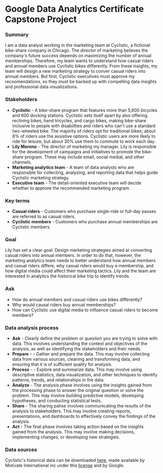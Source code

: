 # Google Data Analytics Certificate Capstone Project

### Summary
I am a data analyst working in the marketing team at Cyclistic, a fictional bike-share company in Chicago. The director of marketing believes the company's future success depends on maximizing the number of annual memberships. Therefore, my team wants to understand how casual riders and annual members use Cyclistic bikes differently. From these insights, my team will design a new marketing strategy to conver casual riders into annual members. But first, Cyclistic executives must approve my recoomendations, so they must be backed up with compelling data insights and professional data visualizations.

### Stakeholders
* **Cyclistic** - A bike-share program that features more than 5,800 bicycles and 600 docking stations. Cyclistic sets itself apart by also offering reclining bikes, hand tricycles, and cargo bikes, making bike-share inclusive to people with disabiilties and riders who can't use a standard two-wheeled bike. The majority of riders opt for traditional bikes; about 8% of riders use the assistive options. Cyclistic users are more likely to ride for leisure, but about 30% use them to commute to work each day.
* **Lily Moreno** - The director of marketing my manager. Lily is responsible for the development of campaigns and initiatives to promote the bike-share program. These may include email, social medial, and other channels.
* **Marketing analytics team** - A team of data analysts who are responsible for collecting, analyzing, and reporting data that helps guide Cyclistic marketing strategy.
* **Executive team** - The detail-oriented executive team will decide whether to approve the recommended marketing program.

### Key terms
* **Casual riders** - Customers who purchase single-ride or full-day passes are referred to as casual riders.
* **Cyclistic members** - Customers who purchase annual memberships are Cyclistic members.

### Goal
Lily has set a clear goal: Design marketing strategies aimed at converting casual riders into annual members. In order to do that, however, the marketing analytics team needs to better understand how annual members and casual riders differe, why casual riders would buy a membership, and how digital media could affect their marketing tactics. Lily and the team are interested in analytics the historical bike trip to identify trends.

### Ask
* How do annual members and casual riders use bikes differently?
* Why would causal riders buy annual memberships?
* How can Cyclistic use digital media to influence casual riders to become members?

### Data analysis process
* **Ask** - Clearly define the problem or question you are trying to solve with data. This involves understanding the context and objectives of the analysis, as well as identifying the stakeholders and their needs.
* **Prepare** - - Gather and prepare the data. This may involve collecting data from various sources, cleaning and transforming data, and ensuring that it is of sufficient quality for analysis.
* **Process** - - Explore and summarize data. This may involve using descriptive statistics, data visualization, and other techniques to identify patterns, trends, and relationships in the data.
* **Analyze** - The analysis phase involves using the insights gained from the processing phase to answer the original question or solve the problem. This may involve building predictive models, developing hypotheses, and conducting statistical tests.
* **Share** - The sharing pahse involves communicating the results of the analysis to stakeholders. This may involve creating reports, presentations, and dashboards to effectively convey the findings of the analysis.
* **Act** - The final phase involves taking action based on the insights gained from the analysis. This may involve making decisions, implementing changes, or developing new strategies.

### Data sources
Cyclistic's historical data can be downloaded [here](https://divvy-tripdata.s3.amazonaws.com/index.html), made available by Motivate International inc under this [license](https://divvybikes.com/data-license-agreement) and by Google.

